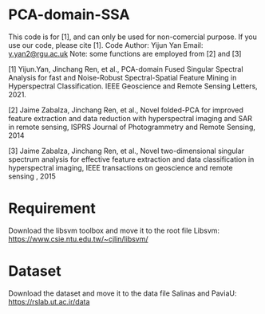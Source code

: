 # PCA-domain-SSA

This code is for [1], and can only be used for non-comercial purpose. If you use our code, please cite [1]. Code Author: Yijun Yan Email: y.yan2@rgu.ac.uk 
Note: some functions are employed from [2] and [3]

[1] Yijun.Yan, Jinchang Ren, et al., PCA-domain Fused Singular Spectral Analysis for fast and Noise-Robust Spectral-Spatial Feature Mining in Hyperspectral Classification. IEEE Geoscience and Remote Sensing Letters, 2021.

[2] Jaime Zabalza, Jinchang Ren, et al., Novel folded-PCA for improved feature extraction and data reduction with hyperspectral imaging and SAR in remote sensing, ISPRS Journal of Photogrammetry and Remote Sensing, 2014

[3] Jaime Zabalza, Jinchang Ren, et al., Novel two-dimensional singular spectrum analysis for effective feature extraction and data classification in hyperspectral imaging, IEEE transactions on geoscience and remote sensing , 2015

# Requirement
Download the libsvm toolbox and move it to the root file
Libsvm: https://www.csie.ntu.edu.tw/~cjlin/libsvm/

# Dataset
Download the dataset and move it to the data file
Salinas and PaviaU: https://rslab.ut.ac.ir/data
